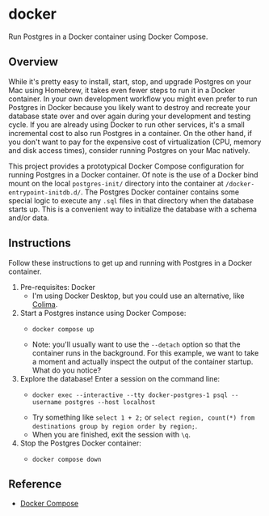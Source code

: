 # docker

Run Postgres in a Docker container using Docker Compose.

## Overview

While it's  pretty easy to install, start, stop, and upgrade Postgres on your Mac using Homebrew, it takes even fewer
steps to run it in a Docker container. In your own development workflow you might even prefer to run Postgres in Docker
because you likely want to destroy and recreate your database state over and over again during your development and
testing cycle. If you are already using Docker to run other services, it's a small incremental cost to also run
Postgres in a container. On the other hand, if you don't want to pay for the expensive cost of virtualization (CPU,
memory and disk access times), consider running Postgres on your Mac natively.

This project provides a prototypical Docker Compose configuration for running Postgres in a Docker container. Of note
is the use of a Docker bind mount on the local `postgres-init/` directory into the container at `/docker-entrypoint-initdb.d/`.
The Postgres Docker container contains some special logic to execute any `.sql` files in that directory when the database
starts up. This is a convenient way to initialize the database with a schema and/or data.


## Instructions

Follow these instructions to get up and running with Postgres in a Docker container.

1. Pre-requisites: Docker
    * I'm using Docker Desktop, but you could use an alternative, like [Colima](https://github.com/abiosoft/colima).
2. Start a Postgres instance using Docker Compose:
    * ```shell
      docker compose up
      ```
    * Note: you'll usually want to use the `--detach` option so that the container runs in the background. For this
      example, we want to take a moment and actually inspect the output of the container startup. What do you notice?
3. Explore the database! Enter a session on the command line:
    * ```shell
      docker exec --interactive --tty docker-postgres-1 psql --username postgres --host localhost
      ```
    * Try something like `select 1 + 2;` or `select region, count(*) from destinations group by region order by region;`.
    * When you are finished, exit the session with `\q`.
4. Stop the Postgres Docker container:
    * ```shell
      docker compose down
      ```


## Reference

* [Docker Compose](https://docs.docker.com/compose/)
